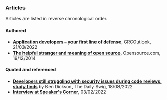 ### Articles

Articles are listed in reverse chronological order.

#### Authored

- **[Application developers – your first line of defense](https://grcoutlook.com/application-developers-your-first-line-of-defense/)**, GRCOutlook, 21/03/2022
- **[The helpful stranger and meaning of open source](https://opensource.com/life/14/12/the-meaning-of-open-source)**, Opensource.com, 19/12/2014

#### Quoted and referenced
- **[Developers still struggling with security issues during code reviews, study finds](https://portswigger.net/daily-swig/developers-still-struggling-with-security-issues-during-code-reviews-study-finds)** by Ben Dickson, The Daily Swig, 18/08/2022
- **[Interview at Speaker's Corner](https://mentorifi.eventible.com/speakers-corner-featuring-allon-mureinik-senior-manager-at-synopsys-inc/)**, 03/02/2022
